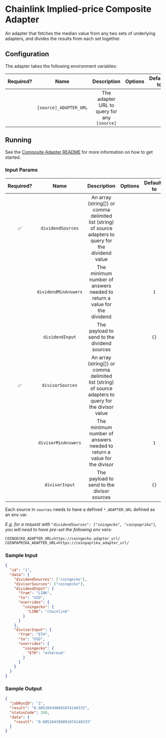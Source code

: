 # Chainlink Implied-price Composite Adapter

An adapter that fetches the median value from any two sets of underlying adapters, and divides the results from each set together.

## Configuration

The adapter takes the following environment variables:

| Required? |          Name          |                 Description                 | Options | Defaults to |
| :-------: | :--------------------: | :-----------------------------------------: | :-----: | :---------: |
|           | `[source]_ADAPTER_URL` | The adapter URL to query for any `[source]` |         |             |

## Running

See the [Composite Adapter README](../README.md) for more information on how to get started.

### Input Params

| Required? |         Name         |                                               Description                                               | Options | Defaults to |
| :-------: | :------------------: | :-----------------------------------------------------------------------------------------------------: | :-----: | :---------: |
|    ✅     |  `dividendSources`   | An array (string[]) or comma delimited list (string) of source adapters to query for the dividend value |         |             |
|           | `dividendMinAnswers` |                 The minimum number of answers needed to return a value for the dividend                 |         |     `1`     |
|           |   `dividendInput`    |                               The payload to send to the dividend sources                               |         |    `{}`     |
|    ✅     |   `divisorSources`   | An array (string[]) or comma delimited list (string) of source adapters to query for the divisor value  |         |             |
|           | `divisorMinAnswers`  |                 The minimum number of answers needed to return a value for the divisor                  |         |     `1`     |
|           |    `divisorInput`    |                               The payload to send to the divisor sources                                |         |    `{}`     |

Each source in `sources` needs to have a defined `*_ADAPTER_URL` defined as an env var.

_E.g. for a request with `"dividendSources": ["coingecko", "coinpaprika"]`, you will need to have pre-set the following env vars:_

```
COINGECKO_ADAPTER_URL=https://coingecko_adapter_url/
COINPAPRIKA_ADAPTER_URL=https://coinpaprika_adapter_url/
```

### Sample Input

```json
{
  "id": "1",
  "data": {
    "dividendSources": ["coingecko"],
    "divisorSources": ["coingecko"],
    "dividendInput": {
      "from": "LINK",
      "to": "USD",
      "overrides": {
        "coingecko": {
          "LINK": "chainlink"
        }
      }
    },
    "divisorInput": {
      "from": "ETH",
      "to": "USD",
      "overrides": {
        "coingecko": {
          "ETH": "ethereum"
        }
      }
    }
  }
}
```

### Sample Output

```json
{
  "jobRunID": "1",
  "result": "0.005204390891874140333",
  "statusCode": 200,
  "data": {
    "result": "0.005204390891874140333"
  }
}
```
